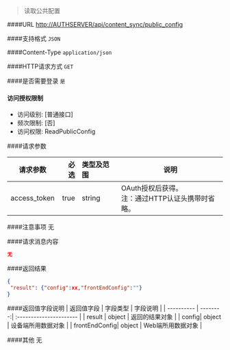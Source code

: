 
> 读取公共配置

####URL
<http://AUTHSERVER/api/content_sync/public_config>

####支持格式
`JSON`

####Content-Type
`application/json`

####HTTP请求方式
`GET`

####是否需要登录
`是`

#### 访问授权限制
* 访问级别: [普通接口]
* 频次限制: [否]
* 访问权限: ReadPublicConfig


####请求参数

| 请求参数      |    必选 | 类型及范围  | 说明                                |
| ------------- | -------:| :---------- | ----------------------------------- |
| access_token  | true    | string      | OAuth授权后获得。</br>注：通过HTTP认证头携带时省略。 |

####注意事项
无

####请求消息内容
``` JSON
无
```

####返回结果
``` JSON
{
 "result": {"config":xx,"frontEndConfig":""}
}
```
####返回值字段说明
| 返回值字段 | 字段类型 | 字段说明                |
| ---------- | --------:| :---------------------- |
| result  | object  | 返回的结果对象 |
| config| object  | 设备端所用数据对象 |
| frontEndConfig| object  | Web端所用数据对象 |

####其他
无
